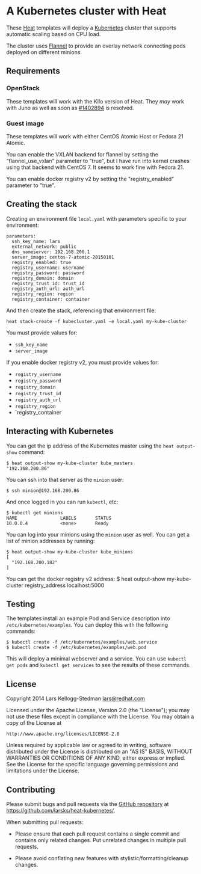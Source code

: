 A Kubernetes cluster with Heat
==============================

These [Heat][] templates will deploy a [Kubernetes][] cluster that
supports automatic scaling based on CPU load.

[heat]: https://wiki.openstack.org/wiki/Heat
[kubernetes]: https://github.com/GoogleCloudPlatform/kubernetes

The cluster uses [Flannel][] to provide an overlay network connecting
pods deployed on different minions.

[flannel]: https://github.com/coreos/flannel

## Requirements

### OpenStack

These templates will work with the Kilo version of Heat.  They *may*
work with Juno as well as soon as [#1402894][] is resolved.

[#1402894]: https://bugs.launchpad.net/heat/+bug/1402894

### Guest image

These templates will work with either CentOS Atomic Host or Fedora 21
Atomic.

You can enable the VXLAN backend for flannel by setting the
"flannel_use_vxlan" parameter to "true", but I have run into kernel
crashes using that backend with CentOS 7.  It seems to work fine with
Fedora 21.

You can enable docker registry v2 by setting the "registry_enabled"
parameter to "true".

## Creating the stack

Creating an environment file `local.yaml` with parameters specific to
your environment:

    parameters:
      ssh_key_name: lars
      external_network: public
      dns_nameserver: 192.168.200.1
      server_image: centos-7-atomic-20150101
      registry_enabled: true
      registry_username: username
      registry_password: password
      registry_domain: domain
      registry_trust_id: trust_id
      registry_auth_url: auth_url
      registry_region: region
      registry_container: container

And then create the stack, referencing that environment file:

    heat stack-create -f kubecluster.yaml -e local.yaml my-kube-cluster

You must provide values for:

- `ssh_key_name`
- `server_image`

If you enable docker registry v2, you must provide values for:

- `registry_username`
- `registry_password`
- `registry_domain`
- `registry_trust_id`
- `registry_auth_url`
- `registry_region`
- `registry_container

## Interacting with Kubernetes

You can get the ip address of the Kubernetes master using the `heat
output-show` command:

    $ heat output-show my-kube-cluster kube_masters
    "192.168.200.86"

You can ssh into that server as the `minion` user:

    $ ssh minion@192.168.200.86

And once logged in you can run `kubectl`, etc:

    $ kubectl get minions
    NAME                LABELS       STATUS
    10.0.0.4            <none>       Ready

You can log into your minions using the `minion` user as well.  You
can get a list of minion addresses by running:

    $ heat output-show my-kube-cluster kube_minions
    [
      "192.168.200.182"
    ]

You can get the docker registry v2 address:
    $ heat output-show my-kube-cluster registry_address
    localhost:5000

## Testing

The templates install an example Pod and Service description into
`/etc/kubernetes/examples`.  You can deploy this with the following
commands:

    $ kubectl create -f /etc/kubernetes/examples/web.service
    $ kubectl create -f /etc/kubernetes/examples/web.pod

This will deploy a minimal webserver and a service.  You can use
`kubectl get pods` and `kubectl get services` to see the results of
these commands.

## License

Copyright 2014 Lars Kellogg-Stedman <lars@redhat.com>

Licensed under the Apache License, Version 2.0 (the "License");
you may not use these files except in compliance with the License.
You may obtain a copy of the License at

    http://www.apache.org/licenses/LICENSE-2.0

Unless required by applicable law or agreed to in writing, software
distributed under the License is distributed on an "AS IS" BASIS,
WITHOUT WARRANTIES OR CONDITIONS OF ANY KIND, either express or implied.
See the License for the specific language governing permissions and
limitations under the License.

## Contributing

Please submit bugs and pull requests via the [GitHub repository][] at
https://github.com/larsks/heat-kubernetes/.

When submitting pull requests:

- Please ensure that each pull request contains a single commit and
  contains only related changes.  Put unrelated changes in multiple
  pull requests.

- Please avoid conflating new features with
  stylistic/formatting/cleanup changes.

[github repository]: https://github.com/larsks/heat-kubernetes/

